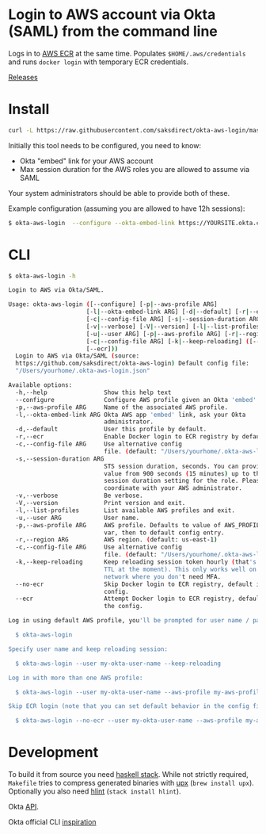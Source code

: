 # Login to AWS account via Okta (SAML) from the command line

Logs in to [AWS ECR](https://aws.amazon.com/ecr/) at the same time. Populates `$HOME/.aws/credentials` and runs `docker login` with temporary ECR credentials.

[Releases](https://github.com/saksdirect/okta-aws-login/releases)


# Install

```bash
curl -L https://raw.githubusercontent.com/saksdirect/okta-aws-login/master/install | /bin/bash
```

Initially this tool needs to be configured, you need to know:
   - Okta "embed" link for your AWS account
   - Max session duration for the AWS roles you are allowed to assume via SAML

Your system administrators should be able to provide both of these.


Example configuration (assuming you are allowed to have 12h sessions):
```bash
$ okta-aws-login  --configure --okta-embed-link https://YOURSITE.okta.com/home/amazon_aws/xxxxxxxxxxxxxxxxxxxx/yyy --aws-profile production --default --ecr --session-duration 43200
```


# CLI

```bash
$ okta-aws-login -h

Login to AWS via Okta/SAML.

Usage: okta-aws-login ([--configure] [-p|--aws-profile ARG]
                      [-l|--okta-embed-link ARG] [-d|--default] [-r|--ecr]
                      [-c|--config-file ARG] [-s|--session-duration ARG] |
                      [-v|--verbose] [-V|--version] [-l|--list-profiles]
                      [-u|--user ARG] [-p|--aws-profile ARG] [-r|--region ARG]
                      [-c|--config-file ARG] [-k|--keep-reloading] ([--no-ecr] |
                      [--ecr]))
  Login to AWS via Okta/SAML (source:
  https://github.com/saksdirect/okta-aws-login) Default config file:
  "/Users/yourhome/.okta-aws-login.json"

Available options:
  -h,--help                Show this help text
  --configure              Configure AWS profile given an Okta 'embed' link
  -p,--aws-profile ARG     Name of the associated AWS profile.
  -l,--okta-embed-link ARG Okta AWS app 'embed' link, ask your Okta
                           administrator.
  -d,--default             User this profile by default.
  -r,--ecr                 Enable Docker login to ECR registry by default.
  -c,--config-file ARG     Use alternative config
                           file. (default: "/Users/yourhome/.okta-aws-login.json")
  -s,--session-duration ARG
                           STS session duration, seconds. You can provide a
                           value from 900 seconds (15 minutes) up to the maximum
                           session duration setting for the role. Please
                           coordinate with your AWS administrator.
  -v,--verbose             Be verbose.
  -V,--version             Print version and exit.
  -l,--list-profiles       List available AWS profiles and exit.
  -u,--user ARG            User name.
  -p,--aws-profile ARG     AWS profile. Defaults to value of AWS_PROFILE env
                           var, then to default config entry.
  -r,--region ARG          AWS region. (default: us-east-1)
  -c,--config-file ARG     Use alternative config
                           file. (default: "/Users/yourhome/.okta-aws-login.json")
  -k,--keep-reloading      Keep reloading session token hourly (that's the max
                           TTL at the moment). This only works well on a trusted
                           network where you don't need MFA.
  --no-ecr                 Skip Docker login to ECR registry, default is in the
                           config.
  --ecr                    Attempt Docker login to ECR registry, default is in
                           the config.

Log in using default AWS profile, you'll be prompted for user name / password: 

  $ okta-aws-login 

Specify user name and keep reloading session: 

  $ okta-aws-login --user my-okta-user-name --keep-reloading 

Log in with more than one AWS profile: 

  $ okta-aws-login --user my-okta-user-name --aws-profile my-aws-profile1 --aws-profile my-aws-profile2 

Skip ECR login (note that you can set default behavior in the config file) 

  $ okta-aws-login --no-ecr --user my-okta-user-name --aws-profile my-aws-profile1

```


# Development

To build it from source you need [haskell stack](https://docs.haskellstack.org/en/stable/README/).
While not strictly required, `Makefile` tries to compress generated binaries with [upx](https://upx.github.io/) (`brew install upx`).
Optionally you also need [hlint](https://github.com/ndmitchell/hlint) (`stack install hlint`).


Okta [API](http://developer.okta.com/docs/api/resources/authn.html).

Okta official CLI [inspiration](https://github.com/oktadeveloper/okta-aws-cli-assume-role)
